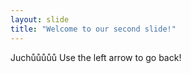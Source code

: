 ```yaml
---
layout: slide
title: "Welcome to our second slide!"
---
```

Juchůůůůů
Use the left arrow to go back!
